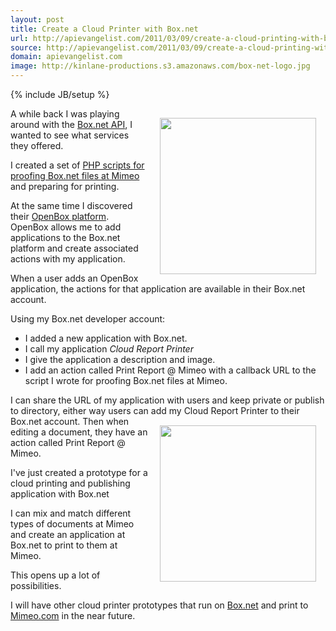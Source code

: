 ```yaml
---
layout: post
title: Create a Cloud Printer with Box.net
url: http://apievangelist.com/2011/03/09/create-a-cloud-printing-with-box-net/
source: http://apievangelist.com/2011/03/09/create-a-cloud-printing-with-box-net/
domain: apievangelist.com
image: http://kinlane-productions.s3.amazonaws.com/box-net-logo.jpg
---
```

{% include JB/setup %}<p><a href="&quot;http://www.box.net"></a><img style="padding: 15px;" src="http://kinlane-productions.s3.amazonaws.com/box-net-logo.jpg" alt="" width="250" align="right" />A while back I was playing around with the <a title="Box.net API" href="http://developers.box.net/w/page/12923958/FrontPage">Box.net API</a>, I wanted to see what services they offered.<p></p>
I created a set of <a title="PHP Script for Proofing Box.net Files at Mimeo" href="http://www.kinlane.com/2011/02/proofing-print-documents-from-box-net/">PHP scripts for proofing Box.net files at Mimeo</a> and preparing for printing.<p></p>
At the same time I discovered their <a title="OpenBox Platform" href="http://www.box.net/services">OpenBox platform</a>.  OpenBox allows me to add applications to the Box.net platform and create associated actions with my application.<p></p>
When a user adds an OpenBox application, the actions for that application are available in their Box.net account.<p></p>
Using my Box.net developer account:
<ul class="mainlist">
	<li>I added a new application with Box.net.</li>
	<li>I call my application <em>Cloud Report Printer</em></li>
	<li>I give the application a description and image.</li>
	<li>I add an action called Print Report @ Mimeo with a callback URL to the script I wrote for proofing Box.net files at Mimeo.</li>
</ul>
I can share the URL of my application with users and keep private or publish to directory, either way users can add my Cloud Report Printer to their Box.net account.
<a href="http://www.mimeo.com/"><img style="padding: 15px;" src="http://kinlane-productions.s3.amazonaws.com/mimeo-logo.jpg" alt="" width="250" align="right" /></a>
Then when editing a document, they have an action called Print Report @ Mimeo.<p></p>
I've just created a prototype for a cloud printing and publishing application with Box.net<p></p>
I can mix and match different types of documents at Mimeo and create an application at Box.net to print to them at Mimeo.<p></p>
This opens up a lot of possibilities.<p></p>
I will have other cloud printer prototypes that run on <a title="Box.net" href="Box.net">Box.net</a> and print to <a title="Mimeo" href="http://www.Mimeo.com">Mimeo.com</a> in the near future.
</p>
